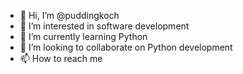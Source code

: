 - 👋 Hi, I’m @puddingkoch
- 👀 I’m interested in software development
- 🌱 I’m currently learning Python
- 💞️ I’m looking to collaborate on Python development
- 📫 How to reach me 

<!---
puddingkoch/puddingkoch is a ✨ special ✨ repository because its `README.md` (this file) appears on your GitHub profile.
You can click the Preview link to take a look at your changes.
--->
